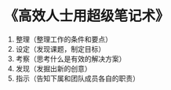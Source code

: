 # 《高效人士用超级笔记术》

1. 整理（整理工作的条件和要点）
2. 设定（发现课题，制定目标）
3. 考察（思考什么是有效的解决方案）
4. 发现（发掘出新的创意）
5. 指示（告知下属和团队成员各自的职责）



